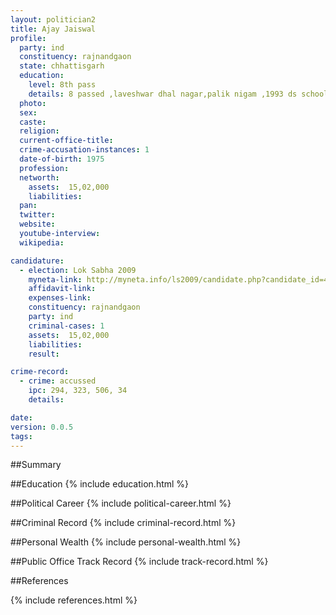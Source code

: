 ```yaml
---
layout: politician2
title: Ajay Jaiswal
profile: 
  party: ind
  constituency: rajnandgaon
  state: chhattisgarh
  education: 
    level: 8th pass
    details: 8 passed ,laveshwar dhal nagar,palik nigam ,1993 ds school rajnandgaon
  photo: 
  sex: 
  caste: 
  religion: 
  current-office-title: 
  crime-accusation-instances: 1
  date-of-birth: 1975
  profession: 
  networth: 
    assets:  15,02,000
    liabilities: 
  pan: 
  twitter: 
  website: 
  youtube-interview: 
  wikipedia: 

candidature: 
  - election: Lok Sabha 2009
    myneta-link: http://myneta.info/ls2009/candidate.php?candidate_id=492
    affidavit-link: 
    expenses-link: 
    constituency: rajnandgaon 
    party: ind
    criminal-cases: 1
    assets:  15,02,000
    liabilities: 
    result:  

crime-record: 
  - crime: accussed
    ipc: 294, 323, 506, 34
    details:    

date: 
version: 0.0.5
tags: 
---
```

##Summary


##Education
{% include education.html %}


##Political Career
{% include political-career.html %}


##Criminal Record
{% include criminal-record.html %}


##Personal Wealth
{% include personal-wealth.html %}


##Public Office Track Record
{% include track-record.html %}


##References


{% include references.html %}